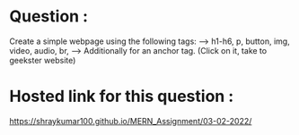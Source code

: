 # Question :
Create a simple webpage using the following tags: 
--> h1-h6, p, button, img, video, audio, br, 
--> Additionally for an anchor tag. (Click on it, take to geekster website) 
# Hosted link for this question :
https://shraykumar100.github.io/MERN_Assignment/03-02-2022/
